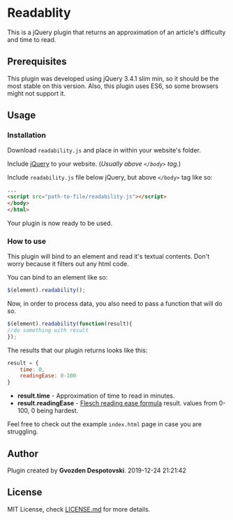 # Readablity
This is a jQuery plugin that returns an approximation of an article's difficulty and time to read.
## Prerequisites
This plugin was developed using jQuery 3.4.1 slim min, so it should be the most stable on this version.
Also, this plugin uses ES6, so some browsers might not support it.

## Usage
### Installation
Download `readability.js` and place in within your website's folder.

Include [jQuery](https://jquery.com/ "jQuery") to your website. (*Usually above `</body>` tag.*)

Include `readability.js` file below jQuery, but above `</body>` tag like so:
```html
...
<script src="path-to-file/readability.js"></script>
</body>
</html>
```

Your plugin is now ready to be used.

### How to use
This plugin will bind to an element and read it's textual contents. Don't worry because it filters out any html code.

You can bind to an element like so:
```javascript
$(element).readability();
```

Now, in order to process data, you also need to pass a function that will do so.

```javascript
$(element).readability(function(result){
//do something with result
});
```

The results that our plugin returns looks like this:
```javascript
result = {
	time: 0,
	readingEase: 0-100
}
```
- **result.time** - Approximation of time to read in minutes.
- **result.readingEase** - [Flesch reading ease formula](https://en.wikipedia.org/wiki/Flesch%E2%80%93Kincaid_readability_tests "Flesch reading ease formula") result. values from 0-100, 0 being hardest.

Feel free to check out the example `index.html` page in case you are struggling.
## Author
Plugin created by **Gvozden Despotovski**.
2019-12-24 21:21:42

## License 
MIT License, check [LICENSE.md](https://github.com/dsheedes/readability/blob/master/LICENSE "LICENSE.md") for more details.
